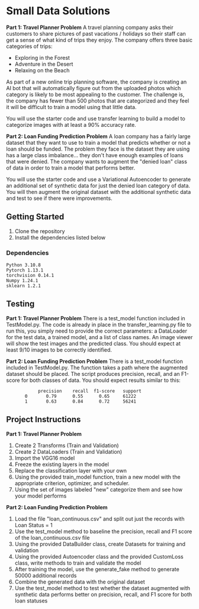 # Small Data Solutions

**Part 1: Travel Planner Problem**
A travel planning company asks their customers to share pictures of past vacations / holidays so their staff can get a sense of what kind of trips they enjoy. The company offers three basic categories of trips:
- Exploring in the Forest
- Adventure in the Desert
- Relaxing on the Beach 

As part of a new online trip planning software, the company is creating an AI bot that will automatically figure out from the uploaded photos which category is likely to be most appealing to the customer.  The challenge is, the company has fewer than 500 photos that are categorized and they feel it will be difficult to train a model using that little data. 

You will use the starter code and use transfer learning to build a model to categorize images with at least a 90% accuracy rate. 

**Part 2: Loan Funding Prediction Problem**
A loan company has a fairly large dataset that they want to use to train a model that predicts whether or not a loan should be funded.  The problem they face is the dataset they are using has a large class imbalance... they don't have enough examples of loans that were denied. The company wants to augment the "denied loan" class of data in order to train a model that performs better.  

You will use the starter code and use a Variational Autoencoder to generate an additional set of synthetic data for just the denied loan category of data. You will then augment the original dataset with the additional synthetic data and test to see if there were improvements.  

## Getting Started

1. Clone the repository
1. Install the dependencies listed below

### Dependencies

```
Python 3.10.8
Pytorch 1.13.1
torchvision 0.14.1
Numpy 1.24.1
sklearn 1.2.1
```

## Testing

**Part 1: Travel Planner Problem**
There is a test_model function included in TestModel.py. The code is already in place in the transfer_learning.py file to run this, you simply need to provide the correct parameters: a DataLoader for the test data, a trained model, and a list of class names. An image viewer will show the test images and the predicted class.  You should expect at least 9/10 images to be correctly identified.  

**Part 2: Loan Funding Prediction Problem** 
There is a test_model function included in TestModel.py. The function takes a path where the augmented dataset should be placed.  The script produces precision, recall, and an F1-score for both classes of data. You should expect results similar to this:
               
                precision    recall  f1-score   support
           0       0.79      0.55      0.65     61222
           1       0.63      0.84      0.72     56241 


## Project Instructions

**Part 1: Travel Planner Problem**
1. Create 2 Transforms (Train and Validation)
1. Create 2 DataLoaders (Train and Validation)
1. Import the VGG16 model 
1. Freeze the existing layers in the model
1. Replace the classification layer with your own
1. Using the provided train_model function, train a new model with the appropriate criterion, optimizer, and scheduler.
1. Using the set of images labeled "new" categorize them and see how your model performs

**Part 2: Loan Funding Prediction Problem**
1. Load the file "loan_continuous.csv" and split out just the records with Loan Status = 1
1. Use the test_model method to baseline the precision, recall and F1 score of the loan_continuous.csv file
1. Using the provided DataBuilder class, create Datasets for training and validation 
1. Using the provided Autoencoder class and the provided CustomLoss class, write methods to train and validate the model
1. After training the model, use the generate_fake method to generate 50000 additional records
1. Combine the generated data with the original dataset 
1. Use the test_model method to test whether the dataset augmented with synthetic data performs better on precision, recall, and F1 score for both loan statuses
